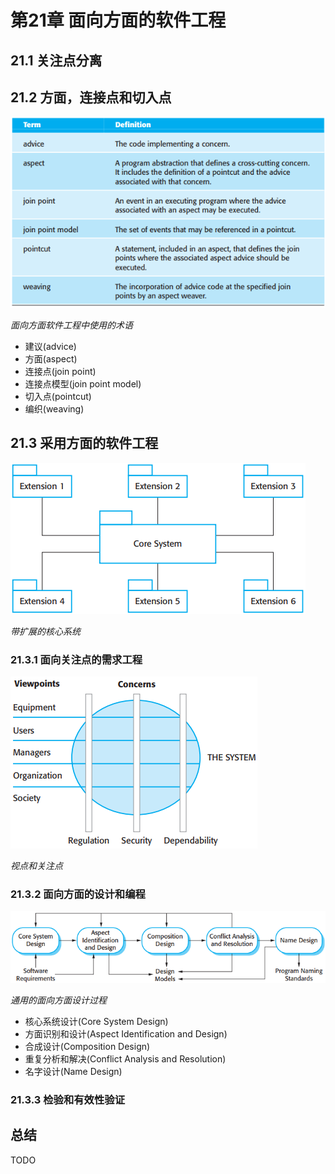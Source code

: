# 第21章 面向方面的软件工程



## 21.1 关注点分离



## 21.2 方面，连接点和切入点

![21_4](res/21_4.png)

*面向方面软件工程中使用的术语*

- 建议(advice)
- 方面(aspect)
- 连接点(join point)
- 连接点模型(join point model)
- 切入点(pointcut)
- 编织(weaving)



## 21.3 采用方面的软件工程

![21_7](res/21_7.png)

*带扩展的核心系统*

### 21.3.1 面向关注点的需求工程

![21_8](res/21_8.png)

*视点和关注点*

### 21.3.2 面向方面的设计和编程

![21_13](res/21_13.png)

*通用的面向方面设计过程*

- 核心系统设计(Core System Design)
- 方面识别和设计(Aspect Identification and Design)
- 合成设计(Composition Design)
- 重复分析和解决(Conflict Analysis and Resolution)
- 名字设计(Name Design)

### 21.3.3 检验和有效性验证



## 总结

TODO